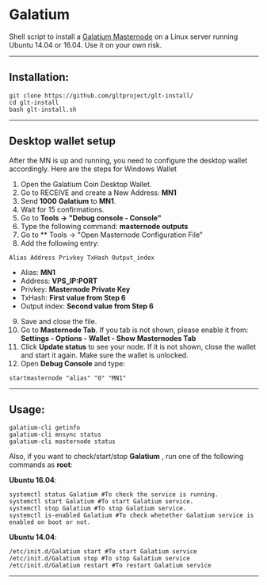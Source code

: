 # Galatium
Shell script to install a [Galatium Masternode](https://www.galatium.org/) on a Linux server running Ubuntu 14.04 or 16.04. Use it on your own risk.

***
## Installation:
```
git clone https://github.com/gltproject/glt-install/
cd glt-install
bash glt-install.sh
```
***

## Desktop wallet setup

After the MN is up and running, you need to configure the desktop wallet accordingly. Here are the steps for Windows Wallet
1. Open the Galatium Coin Desktop Wallet.
2. Go to RECEIVE and create a New Address: **MN1**
3. Send **1000** **Galatium** to **MN1**.
4. Wait for 15 confirmations.
5. Go to **Tools -> "Debug console - Console"**
6. Type the following command: **masternode outputs**
7. Go to  ** Tools -> "Open Masternode Configuration File"
8. Add the following entry:
```
Alias Address Privkey TxHash Output_index
```
* Alias: **MN1**
* Address: **VPS_IP:PORT**
* Privkey: **Masternode Private Key**
* TxHash: **First value from Step 6**
* Output index:  **Second value from Step 6**
9. Save and close the file.
10. Go to **Masternode Tab**. If you tab is not shown, please enable it from: **Settings - Options - Wallet - Show Masternodes Tab**
11. Click **Update status** to see your node. If it is not shown, close the wallet and start it again. Make sure the wallet is unlocked.
12. Open **Debug Console** and type:
```
startmasternode "alias" "0" "MN1"
```
***

## Usage:
```
galatium-cli getinfo
galatium-cli mnsync status
galatium-cli masternode status
```
Also, if you want to check/start/stop **Galatium** , run one of the following commands as **root**:

**Ubuntu 16.04**:
```
systemctl status Galatium #To check the service is running.
systemctl start Galatium #To start Galatium service.
systemctl stop Galatium #To stop Galatium service.
systemctl is-enabled Galatium #To check whetether Galatium service is enabled on boot or not.
```
**Ubuntu 14.04**:  
```
/etc/init.d/Galatium start #To start Galatium service
/etc/init.d/Galatium stop #To stop Galatium service
/etc/init.d/Galatium restart #To restart Galatium service
```
***
